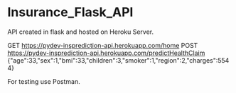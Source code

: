 # Insurance_Flask_API

API created in flask and hosted on Heroku Server.

GET
https://pydev-insprediction-api.herokuapp.com/home
POST
https://pydev-insprediction-api.herokuapp.com/predictHealthClaim
{"age":33,"sex":1,"bmi":33,"children":3,"smoker":1,"region":2,"charges":5544}

For testing use Postman.
